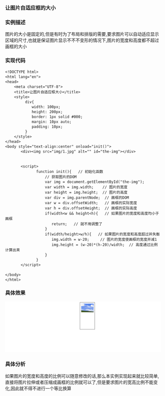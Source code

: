 ### 让图片自适应框的大小
### 实例描述
图片的大小是固定的,但是有时为了布局和排版的需要,要求图片可以自动适应显示区域的尺寸,也就是保证图片显示不不不变形的情况下,图片的宽度和高度都不超过画框的大小
### 实现代码
```
<!DOCTYPE html>
<html lang="en">
<head>
    <meta charset="UTF-8">
    <title>让图片自适应框大小</title>
    <style>
         div{
            width: 100px;
            height: 200px;
            border: 1px solid #000;
            margin: 10px auto;
            padding: 10px;
         }
    </style>
</head>
<body style="text-align:center" onload="init()">
       <div><img src="img/1.jpg" alt="" id="the-img"></div>
    

       <script>
              function init(){   // 初始化函数
                  // 获取图片的DOM
                  var img = document.getElementById("the-img");
                  var width = img.width;    // 图片的宽度
                  var height = img.height;  // 图片的高度
                  var div = img.parentNode;  // 画框的DOM
                  var w = div.offsetWidth;   // 画框的实际宽度
                  var h = div.offsetHeight;  // 画框的实际高度
                  if(width<w && height<h){   // 如果图片的宽度和高度均小于画框
                     return;   // 就不用调整了
                  }
                  if(width/height>w/h){   // 如果图片的宽度和高度超过并失衡
                     img.width = w-20;     // 图片的宽度使画框的宽度并减1
                     img.height = (w-20)*(h-20)/width;  // 高度通过比例计算出来
                  }
              }
       </script>

</body>
</html>
```
### 具体效果
![让图片自适应框大小](img/让图片自适应框的大小.gif)
### 具体分析
如果图片的宽度和高度的比例可以随意修改的话,那么本实例实现起来就比较简单,直接将图片拉伸或者压缩成画框的比例就可以了,但是要求图片的宽高比例不能变化,因此就不得不进行一个等比换算
